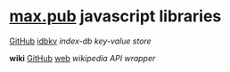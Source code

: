 # [max.pub](https://max.pub) javascript libraries

[GitHub](https://github.com/js-max-pub/idbkv)
[idbkv](https://js.max.pub/idbkv) 
*index-db key-value store*  

**wiki**
[GitHub](https://js.max.pub/wiki)
[web](https://js.max.pub/wiki)
*wikipedia API wrapper*

